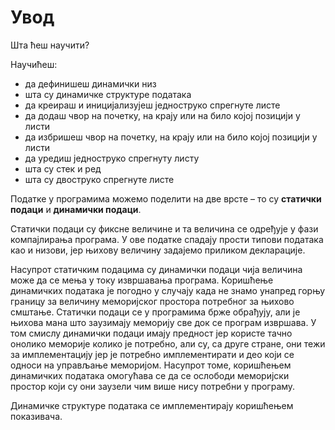 # Увод

Шта ћеш научити?

Научићеш: 

- да дефинишеш динамички низ
- шта су динамичке структуре података
- да креираш и иницијализујеш једноструко спрегнуте листе
- да додаш чвор на почетку, на крају или на било којој позицији у листи
- да избришеш чвор на почетку, на крају или на било којој позицији у листи
- да уредиш једноструко спрегнуту листу 
- шта су стек и ред
- шта су двоструко спрегнуте листе

Податке  у програмима можемо поделити на две врсте – то су **статички подаци** и **динамички подаци**. 

Статички подаци су фиксне величине и та величина се одређује у фази компајлирања програма. У ове податке спадају прости типови података као и низови, јер њихову величину задајемо приликом декларације. 

Насупрот статичким подацима су динамички подаци чија величина може да се мења у току извршавања програма.
Коришћење динамичких података је погодно у случају када не знамо унапред горњу границу за величину меморијског простора потребног за њихово смштање. Статички подаци се у програмима брже обрађују, али је њихова мана што заузимају меморију све док се програм извршава. У том смислу динамички подаци имају предност јер користе тачно онолико меморије колико је потребно, али су, са друге стране, они тежи за имплементацију јер је потребно имплементирати и део који се односи на управљање меморијом.
Насупрот томе, коришћењем динамичких података омогућава се да се ослободи меморијски простор који су они заузели чим више нису потребни у програму. 

Динамичке структуре података се имплементирају коришћењем показивача.


